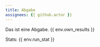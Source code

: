 ```yaml
---
title: Abgabe
assignees: {{ github.actor }}
---
```

Das ist eine Abgabe.
{{ env.own_results }}

Stats:
{{ env.run_stat }}
